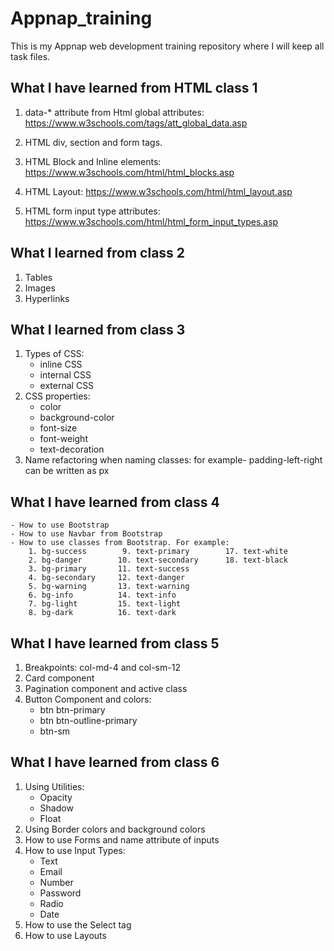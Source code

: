 # Appnap_training
This is my Appnap web development training repository where I will keep all task files.

## What I have learned from HTML class 1
1. data-* attribute from Html global attributes:
    https://www.w3schools.com/tags/att_global_data.asp

2. HTML div, section and form tags.

3. HTML Block and Inline elements:
    https://www.w3schools.com/html/html_blocks.asp

4. HTML Layout:
    https://www.w3schools.com/html/html_layout.asp

5. HTML form input type attributes:
    https://www.w3schools.com/html/html_form_input_types.asp
    
## What I learned from class 2
1. Tables
2. Images
3. Hyperlinks

## What I learned from class 3
1. Types of CSS:
   - inline CSS
   - internal CSS
   - external CSS
2. CSS properties:
   - color
   - background-color
   - font-size
   - font-weight
   - text-decoration
3. Name refactoring when naming classes:
   for example- padding-left-right can be written as px

## What I have learned from class 4
    - How to use Bootstrap
    - How to use Navbar from Bootstrap
    - How to use classes from Bootstrap. For example:
        1. bg-success        9. text-primary        17. text-white
        2. bg-danger        10. text-secondary      18. text-black
        3. bg-primary       11. text-success
        4. bg-secondary     12. text-danger
        5. bg-warning       13. text-warning
        6. bg-info          14. text-info
        7. bg-light         15. text-light
        8. bg-dark          16. text-dark

## What I have learned from class 5
1. Breakpoints: col-md-4 and col-sm-12
2. Card component
3. Pagination component and active class
4. Button Component and colors:
    - btn btn-primary
    - btn btn-outline-primary
    - btn-sm
  
## What I have learned from class 6
1. Using Utilities:
    - Opacity
    - Shadow
    - Float
2. Using Border colors and background colors
3. How to use Forms and name attribute of inputs
4. How to use Input Types:
    - Text
    - Email
    - Number
    - Password
    - Radio
    - Date
5. How to use the Select tag
6. How to use Layouts

